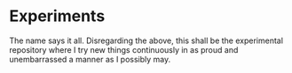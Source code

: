 # Experiments
The name says it all.
Disregarding the above, this shall be the experimental repository where I try new things continuously in as proud and unembarrassed a manner as I possibly may.
